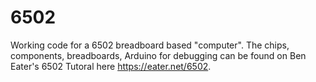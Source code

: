 # 6502
Working code for a 6502 breadboard based "computer". The chips, components, breadboards, Arduino for debugging can be found
on Ben Eater's 6502 Tutoral here https://eater.net/6502.
